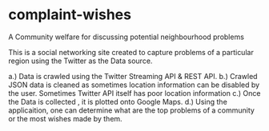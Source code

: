 # complaint-wishes
A Community welfare for discussing potential neighbourhood problems

This is a social networking site created to capture problems of a particular region using the Twitter as the Data source.

a.) Data is crawled using the Twitter Streaming API & REST API.
b.) Crawled JSON data is cleaned as sometimes location information can be disabled by the user. Sometimes Twitter API itself
has poor location information
c.) Once the Data is collected , it is plotted onto Google Maps.
d.) Using the applicaition, one can determine what are the top problems of a community or the most wishes made by them.
